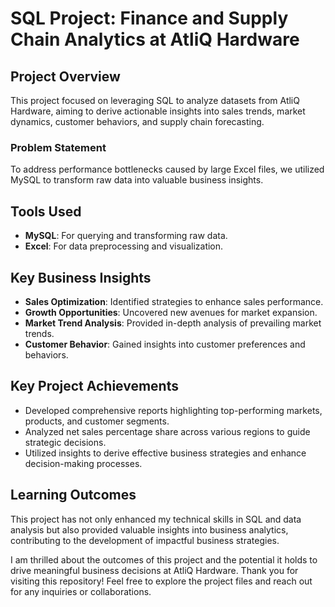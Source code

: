 # SQL Project: Finance and Supply Chain Analytics at AtliQ Hardware


## Project Overview

This project focused on leveraging SQL to analyze datasets from AtliQ Hardware, aiming to derive actionable insights into sales trends, market dynamics, customer behaviors, and supply chain forecasting.

### Problem Statement

To address performance bottlenecks caused by large Excel files, we utilized MySQL to transform raw data into valuable business insights.

## Tools Used

- **MySQL**: For querying and transforming raw data.
- **Excel**: For data preprocessing and visualization.

## Key Business Insights

- **Sales Optimization**: Identified strategies to enhance sales performance.
- **Growth Opportunities**: Uncovered new avenues for market expansion.
- **Market Trend Analysis**: Provided in-depth analysis of prevailing market trends.
- **Customer Behavior**: Gained insights into customer preferences and behaviors.

## Key Project Achievements

- Developed comprehensive reports highlighting top-performing markets, products, and customer segments.
- Analyzed net sales percentage share across various regions to guide strategic decisions.
- Utilized insights to derive effective business strategies and enhance decision-making processes.

## Learning Outcomes

This project has not only enhanced my technical skills in SQL and data analysis but also provided valuable insights into business analytics, contributing to the development of impactful business strategies.

I am thrilled about the outcomes of this project and the potential it holds to drive meaningful business decisions at AtliQ Hardware. Thank you for visiting this repository! Feel free to explore the project files and reach out for any inquiries or collaborations.


